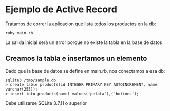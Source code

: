 # Ejemplo de Active Record

Tratamos de correr la aplicacion que lista todos los productos en la db:

```
ruby main.rb
```

La salida inicial será un error porque no existe la tabla en la base de datos

## Creamos la tabla e insertamos un elemento

Dado que la base de datos se define en main.rb, nos conectamos a esa db:

```
sqlite3 /tmp/sample.db
> create table products(id INTEGER PRIMARY KEY AUTOINCREMENT, name varchar(255));
> insert into products(name) values('pelota'),('botines');
```

Debe utilizarse SQLite 3.7.11 o superior
